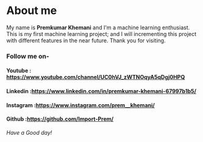 # About me

My name is **Premkumar Khemani** and I'm a machine learning enthusiast.
This is my first machine learning project; and I will incrementing this project with different features in the near future.
Thank you for visiting.

### Follow me on-
#### Youtube : https://www.youtube.com/channel/UC0hVJ_zWTNOqyA5qDgj0HPQ
#### Linkedin :https://www.linkedin.com/in/premkumar-khemani-67997b1b5/
#### Instagram :https://www.instagram.com/prem__khemani/
#### Github :https://github.com/Import-Prem/



*Have a Good day!*
